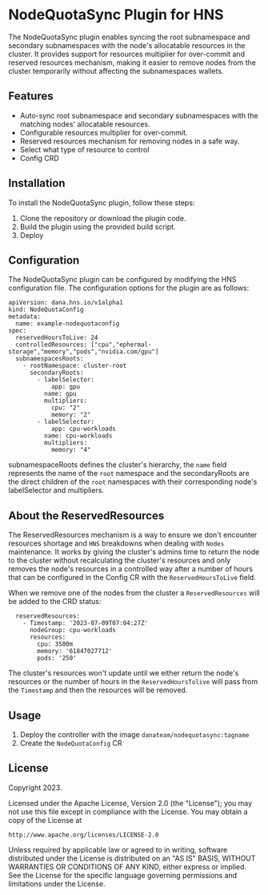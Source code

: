 # NodeQuotaSync Plugin for HNS

The NodeQuotaSync plugin enables syncing the root subnamespace and secondary subnamespaces with the node's allocatable resources in the cluster. It provides support for resources multiplier for over-commit and reserved resources mechanism, making it easier to remove nodes from the cluster temporarily without affecting the subnamespaces wallets.

## Features

- Auto-sync root subnamespace and secondary subnamespaces with the matching nodes' allocatable resources.
- Configurable resources multiplier for over-commit.
- Reserved resources mechanism for removing nodes in a safe way.
- Select what type of resource to control
- Config CRD

## Installation

To install the NodeQuotaSync plugin, follow these steps:

1. Clone the repository or download the plugin code.
2. Build the plugin using the provided build script.
3. Deploy

## Configuration 

The NodeQuotaSync plugin can be configured by modifying the HNS configuration file. The configuration options for the plugin are as follows:

```
apiVersion: dana.hns.io/v1alpha1
kind: NodeQuotaConfig
metadata:
  name: example-nodequotaconfig
spec:
  reservedHoursToLive: 24
  controlledResources: ["cpu","ephermal-storage","memory","pods","nvidia.com/gpu"]
  subnamespacesRoots:
    - rootNamespace: cluster-root
      secondaryRoots:
        - labelSelector:
            app: gpu
          name: gpu
          multipliers:
            cpu: "2"
            memory: "2"
        - labelSelector:
            app: cpu-workloads
          name: cpu-workloads
          multipliers:
            memory: "4"
```

subnamespaceRoots defines the cluster's hierarchy, the `name` field represents the name of the `root` namespace and the secondaryRoots are the direct children of the `root` namespaces with their corresponding node's labelSelector and multipliers.

## About the ReservedResources 

The ReservedResources mechanism is a way to ensure we don't encounter resources shortage and `HNS` breakdowns when dealing with 
`Nodes` maintenance. It works by giving the cluster's admins time to return the node to the cluster without recalculating the cluster's resources and only removes the node's resources in a controlled way after a number of hours that can be configured in the Config CR with the `ReservedHoursToLive` field.

When we remove one of the nodes from the cluster a `ReservedResources` will be added to the CRD status:
```
  reservedResources:
    - Timestamp: '2023-07-09T07:04:27Z'
      nodeGroup: cpu-workloads
      resources:
        cpu: 3500m
        memory: '61847027712'
        pods: '250'
```

The cluster's resources won't update until we either return the node's resources or the number of hours in the `ReservedHoursTolive` will pass from the `Timestamp` and then the resources will be removed.

## Usage

1. Deploy the controller with the image `danateam/nodequotasync:tagname`
2. Create the `NodeQuotaConfig` CR
 
## License

Copyright 2023.

Licensed under the Apache License, Version 2.0 (the "License");
you may not use this file except in compliance with the License.
You may obtain a copy of the License at

    http://www.apache.org/licenses/LICENSE-2.0

Unless required by applicable law or agreed to in writing, software
distributed under the License is distributed on an "AS IS" BASIS,
WITHOUT WARRANTIES OR CONDITIONS OF ANY KIND, either express or implied.
See the License for the specific language governing permissions and
limitations under the License.

